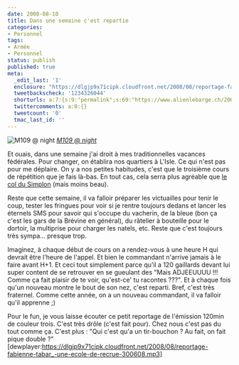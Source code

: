 ```yaml
---
date: 2008-08-10
title: Dans une semaine c'est repartie
categories:
- Personnel
tags:
- Armée
- Personnel
status: publish
published: true
meta:
  _edit_last: '1'
  enclosure: "https://dlgjp9x71cipk.cloudfront.net/2008/08/reportage-fabienne-tabar_-une-ecole-de-recrue-300608.mp3\r\n7169464\r\naudio/mpeg\r\n"
  tweetbackscheck: '1234326044'
  shorturls: a:7:{s:9:"permalink";s:69:"https://www.alienlebarge.ch/2008/08/10/dans-une-semaine-cest-repartie/";s:7:"tinyurl";s:25:"https://tinyurl.com/aed9mx";s:4:"isgd";s:17:"https://is.gd/ikew";s:5:"bitly";s:20:"https://bit.ly/4u0wAL";s:5:"snipr";s:22:"https://snipr.com/b9xd0";s:5:"snurl";s:22:"https://snurl.com/b9xd0";s:7:"snipurl";s:24:"https://snipurl.com/b9xd0";}
  twittercomments: a:0:{}
  tweetcount: '0'
  tmac_last_id: ''
---
```

<img src="https://farm3.static.flickr.com/2324/1852433831_62aad4ae27.jpg" alt="M109 @ night" />
<em><a title="photo sharing" href="https://www.flickr.com/photos/alienlebarge/1852433831/">M109 @ night</a></em>

Et ouais, dans une semaine j'ai droit à mes traditionnelles vacances fédérales. Pour changer, on établira nos quartiers à L'Isle. Ce qui n'est pas pour me déplaire. On y a nos petites habitudes, c'est que le troisième cours de répétition que je fais là-bas. En tout cas, cela serra plus agréable que <a href="https://www.flickr.com/photos/alienlebarge/sets/72157602533332357/"><span>le col du Simplon</span></a> (mais moins beau).

Reste que cette semaine, il va falloir préparer les victuailles pour tenir le coup, tester les fringues pour voir si je rentre toujours dedans et lancer les éternels SMS pour savoir qui s'occupe du vacherin, de la bleue (bon ça c'est les gars de la Brévine en général), du râtelier à bouteille pour le dortoir, la multiprise pour charger les natels, etc. Reste que c'est toujours très sympa... presque trop.

Imaginez, à chaque début de cours on a rendez-vous à une heure H qui devrait être l'heure de l'appel. Et bien le commandant n'arrive jamais à le faire avant H+1. Et ceci tout simplement parce qu’il a 120 gaillards devant lui super content de se retrouver en se gueulant des "Mais ADJEEUUUU !!! Comme ça fait plaisir de te voir, qu'est-ce' tu racontes ???". Et à chaque fois qu'un nouveau montre le bout de son nez, c'est reparti. Bref, c'est très fraternel.
Comme cette année, on a un nouveau commandant, il va falloir qu'il apprenne ;)

Pour le fun, je vous laisse écouter ce petit reportage de l'émission 120min de couleur trois. C'est très drôle (c'est fait pour). Chez nous c'est pas du tout comme ça. C'est plus : "Qui c'est qu'a un tir-bouchon ? Au fait, on fait pique double ?"
[dewplayer:https://dlgjp9x71cipk.cloudfront.net/2008/08/reportage-fabienne-tabar_-une-ecole-de-recrue-300608.mp3]
